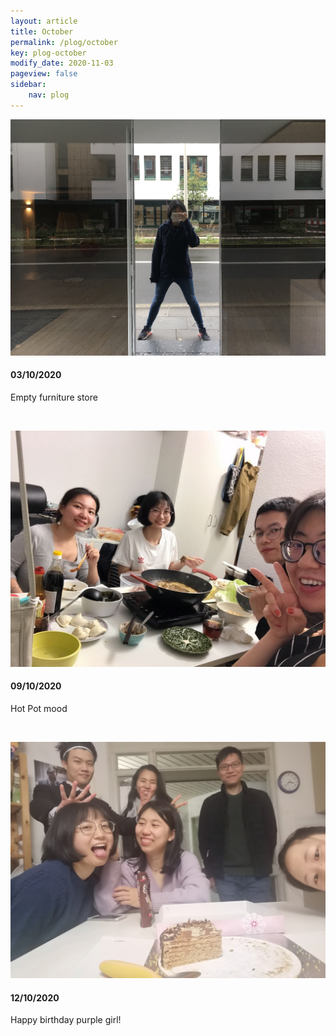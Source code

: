 ```yaml
---
layout: article
title: October
permalink: /plog/october
key: plog-october
modify_date: 2020-11-03
pageview: false   
sidebar:
    nav: plog
---
```


<!--more-->

<div class="card">
  <div class="card__image">
    <img class="image" src="https://github.com/Yuleii/Yuleii.github.io/raw/master/pictures/plog_pics/october/20201003.JPG"/>
  </div>
  <div class="card__content">
    <div class="card__header">
      <h4>03/10/2020</h4>
    </div>
    <p>
      Empty furniture store
    </p>
  </div>
</div>

&nbsp;

<div class="card">
  <div class="card__image">
    <img class="image" src="https://github.com/Yuleii/Yuleii.github.io/raw/master/pictures/plog_pics/october/20201009.JPG"/>
  </div>
  <div class="card__content">
    <div class="card__header">
      <h4>09/10/2020</h4>
    </div>
    <p>
    Hot Pot mood
    </p>
  </div>
</div>

&nbsp;

<div class="card">
  <div class="card__image">
    <img class="image" src="https://github.com/Yuleii/Yuleii.github.io/raw/master/pictures/plog_pics/october/20201012.JPG"/>
  </div>
  <div class="card__content">
    <div class="card__header">
      <h4>12/10/2020</h4>
    </div>
    <p>
      Happy birthday purple girl!
    </p>
  </div>
</div>

&nbsp;


